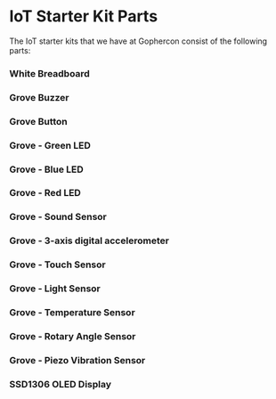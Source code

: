 # IoT Starter Kit Parts

The IoT starter kits that we have at Gophercon consist of the following parts:

### White Breadboard

### Grove Buzzer

### Grove Button

### Grove - Green LED

### Grove - Blue LED

### Grove - Red LED

### Grove - Sound Sensor

### Grove - 3-axis digital accelerometer

### Grove - Touch Sensor

### Grove - Light Sensor

### Grove - Temperature Sensor

### Grove - Rotary Angle Sensor

### Grove - Piezo Vibration Sensor

### SSD1306 OLED Display
